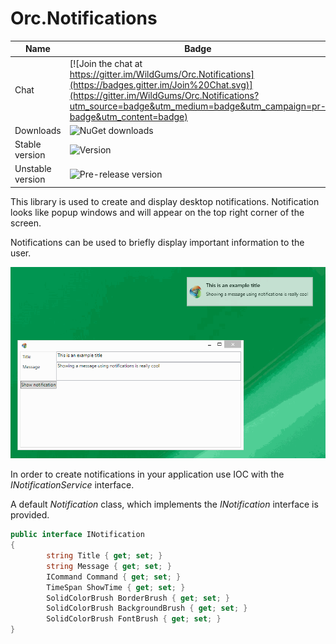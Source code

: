 Orc.Notifications
=================

Name|Badge
---|---
Chat|[![Join the chat at https://gitter.im/WildGums/Orc.Notifications](https://badges.gitter.im/Join%20Chat.svg)](https://gitter.im/WildGums/Orc.Notifications?utm_source=badge&utm_medium=badge&utm_campaign=pr-badge&utm_content=badge)
Downloads|![NuGet downloads](https://img.shields.io/nuget/dt/orc.notifications.svg)
Stable version|![Version](https://img.shields.io/nuget/v/orc.notifications.svg)
Unstable version|![Pre-release version](https://img.shields.io/nuget/vpre/orc.notifications.svg)

This library is used to create and display desktop notifications. Notification looks like popup windows and will appear on the top right corner of the screen.

Notifications can be used to briefly display important information to the user.

![Notification](../images/orc.notifications/introduction/notifications.gif)

In order to create notifications in your application use IOC with the *INotificationService* interface.

A default *Notification* class, which implements the *INotification* interface is provided.

```c#
public interface INotification
{
        string Title { get; set; }
        string Message { get; set; }
        ICommand Command { get; set; }
        TimeSpan ShowTime { get; set; }
        SolidColorBrush BorderBrush { get; set; }
        SolidColorBrush BackgroundBrush { get; set; }
        SolidColorBrush FontBrush { get; set; }
}
```



